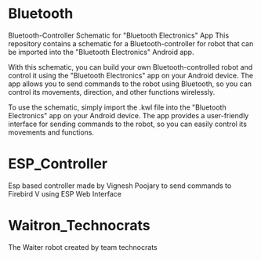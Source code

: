 # Bluetooth
Bluetooth-Controller  Schematic for "Bluetooth Electronics" App
This repository contains a schematic for a Bluetooth-controller for robot that can be imported into the "Bluetooth Electronics" Android app. 

With this schematic, you can build your own Bluetooth-controlled robot and control it using the "Bluetooth Electronics" app on your Android device. The app allows you to send commands to the robot using Bluetooth, so you can control its movements, direction, and other functions wirelessly.

To use the schematic, simply import the .kwl file into the "Bluetooth Electronics" app on your Android device. The app provides a user-friendly interface for sending commands to the robot, so you can easily control its movements and functions.

# ESP_Controller
Esp based controller made by Vignesh Poojary to send commands to Firebird V using ESP Web Interface

# Waitron_Technocrats
The Waiter robot created by team technocrats 
